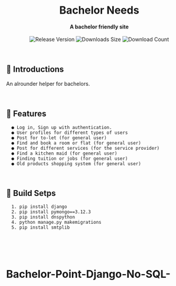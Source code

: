 

<h1 align="center">Bachelor Needs</h1>
<div align="center">
  <strong>A bachelor friendly site</strong>
</div>
<br>
<div align="center">
  <!-- Release Version -->
    <img src="https://img.shields.io/github/tag/Ahsan40/course-assistant?color=blue&label=Release&style=for-the-badge" alt="Release Version" />
  <!-- Last Updated (Does not show Date, Only month and year)-->
    <!-- <img src="https://img.shields.io/github/release-date/Ahsan40/course-assistant?color=green&label=Updated&style=for-the-badge" alt="Release Date" /> -->
  <!-- Downloads Size -->
    <img src="https://img.shields.io/github/repo-size/Ahsan40/course-assistant?color=orange&label=Size&style=for-the-badge" alt="Downloads Size" />
  <!-- Download counts -->
    <img src="https://img.shields.io/github/downloads/Ahsan40/course-assistant/total?color=green&style=for-the-badge" alt="Download Count" />
</div>


&nbsp;
&nbsp;
## 💠 **Introductions**
  An alrounder helper for bachelors. <sub></sub>

&nbsp;
&nbsp;
## 📜 **Features**
      ● Log in, Sign up with authentication.
      ● User profiles for different types of users
      ● Post for to-let (for general user)
      ● Find and book a room or flat (for general user)
      ● Post for different services (for the service provider)
      ● Find a kitchen maid (for general user)
      ● Finding tuition or jobs (for general user)
      ● Old products shopping system (for general user)    

&nbsp;

## 📜 **Build Setps**
      1. pip install django
      2. pip install pymongo==3.12.3
      3. pip install dnspython
      4. python manage.py makemigrations
      5. pip install smtplib

&nbsp;



&nbsp;
&nbsp;
<!-- 
## ⬇ **Downloads**
</strong>Will be added later</strong>
<br>
<br> -->


# Bachelor-Point-Django-No-SQL-
